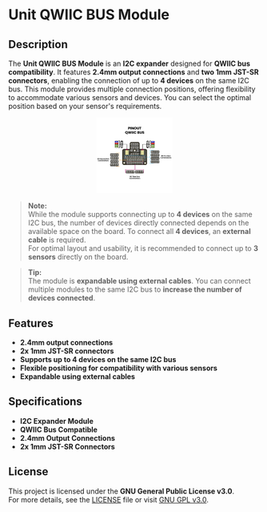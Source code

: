 # Unit QWIIC BUS Module

## Description

The **Unit QWIIC BUS Module** is an **I2C expander** designed for **QWIIC bus compatibility**. It features **2.4mm output connections** and **two 1mm JST-SR connectors**, enabling the connection of up to **4 devices** on the same I2C bus. This module provides multiple connection positions, offering flexibility to accommodate various sensors and devices. You can select the optimal position based on your sensor's requirements.


<p align="center" style="text-align: center;">
    <img src="./hardware/resources/PUE0053-Pinout-Qwiic-Bus-001.jpg" alt="Unit QWIIC BUS Module" width="30%">
</p>

> **Note:**  
> While the module supports connecting up to **4 devices** on the same I2C bus, the number of devices directly connected depends on the available space on the board. To connect all **4 devices**, an **external cable** is required.  
> For optimal layout and usability, it is recommended to connect up to **3 sensors** directly on the board.



> **Tip:**  
> The module is **expandable using external cables**. You can connect multiple modules to the same I2C bus to **increase the number of devices connected**.

## Features

- **2.4mm output connections**
- **2x 1mm JST-SR connectors**
- **Supports up to 4 devices on the same I2C bus**
- **Flexible positioning for compatibility with various sensors**
- **Expandable using external cables**

## Specifications

- **I2C Expander Module**
- **QWIIC Bus Compatible**
- **2.4mm Output Connections**
- **2x 1mm JST-SR Connectors**

## License

This project is licensed under the **GNU General Public License v3.0**.  
For more details, see the [LICENSE](./LICENSE) file or visit [GNU GPL v3.0](https://www.gnu.org/licenses/gpl-3.0.en.html).
